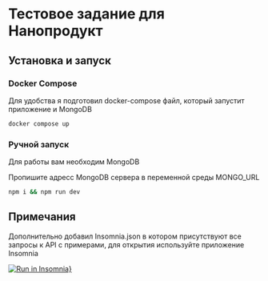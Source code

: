 # Тестовое задание для Нанопродукт

## Установка и запуск
### Docker Compose
Для удобства я подготовил docker-compose файл, который запустит приложение и MongoDB

```bash
docker compose up
```

### Ручной запуск
Для работы вам необходим MongoDB

Пропишите адресс MongoDB сервера в переменной среды MONGO_URL

```bash
npm i && npm run dev
```

## Примечания
Дополнительно добавил Insomnia.json в котором присутствуют все запросы к API с примерами, для открытия используйте приложение Insomnia

[![Run in Insomnia}](https://insomnia.rest/images/run.svg)](https://insomnia.rest/run/?label=NanoProduct&uri=https%3A%2F%2Fraw.githubusercontent.com%2FRedGuys%2Fnanoproduct%2Fmaster%2FInsomnia.json)
